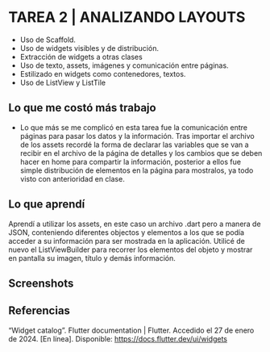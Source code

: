 # TAREA 2 | ANALIZANDO LAYOUTS 

- Uso de Scaffold.
- Uso de widgets visibles y de distribución.
- Extracción de widgets a otras clases
- Uso de texto, assets, imágenes y comunicación entre páginas.
- Estilizado en widgets como contenedores, textos. 
- Uso de ListView y ListTile

## Lo que me costó más trabajo 
- Lo que más se me complicó en esta tarea fue la comunicación entre páginas para pasar los datos y la información. Tras importar el archivo de los assets recordé la forma de declarar las variables que se van a recibir en el archivo de la página de detalles y los cambios que se deben hacer en home para compartir la información, posterior a ellos fue simple distribución de elementos en la página para mostralos, ya todo visto con anterioridad en clase. 

## Lo que aprendí 

Aprendí a utilizar los assets, en este caso un archivo .dart pero a manera de JSON, conteniendo diferentes objectos y elementos a los que se podía acceder a su información para ser mostrada en la aplicación. Utilicé de nuevo el ListViewBuilder para recorrer los elementos del objeto y mostrar en pantalla su imagen, título y demás información. 

## Screenshots 


## Referencias
“Widget catalog”. Flutter documentation | Flutter. Accedido el 27 de enero de 2024. [En línea]. Disponible: https://docs.flutter.dev/ui/widgets




